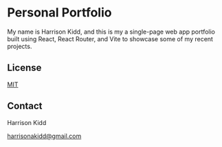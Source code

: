 # Personal Portfolio
My name is Harrison Kidd, and this is my a single-page web app portfolio built using React, React Router, and Vite to showcase some of my recent projects.

## License
[MIT](https://choosealicense.com/licenses/mit/)

## Contact
Harrison Kidd

<a href="mailto:harrisonakidd@gmail.com">harrisonakidd@gmail.com</a>
